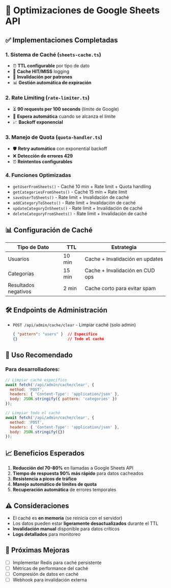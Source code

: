 # 🚀 Optimizaciones de Google Sheets API

## ✅ Implementaciones Completadas

### 1. **Sistema de Caché** (`sheets-cache.ts`)
- ⏰ **TTL configurable** por tipo de dato
- 🎯 **Cache HIT/MISS** logging
- 🔄 **Invalidación por patrones**
- 📊 **Gestión automática de expiración**

### 2. **Rate Limiting** (`rate-limiter.ts`)
- ⏳ **90 requests per 100 seconds** (límite de Google)
- 🔄 **Espera automática** cuando se alcanza el límite
- 📈 **Backoff exponencial**

### 3. **Manejo de Quota** (`quota-handler.ts`)
- 🛡️ **Retry automático** con exponential backoff
- ❌ **Detección de errores 429**
- ⏰ **Reintentos configurables**

### 4. **Funciones Optimizadas**
- `getUserFromSheets()` - Caché 10 min + Rate limit + Quota handling
- `getCategoriesFromSheets()` - Caché 15 min + Rate limit
- `saveUserToSheets()` - Rate limit + Invalidación de caché
- `addCategoryToSheets()` - Rate limit + Invalidación de caché
- `updateCategoryInSheets()` - Rate limit + Invalidación de caché
- `deleteCategoryFromSheets()` - Rate limit + Invalidación de caché

## 📊 Configuración de Caché

| Tipo de Dato | TTL | Estrategia |
|---------------|-----|------------|
| Usuarios | 10 min | Cache + Invalidación en updates |
| Categorías | 15 min | Cache + Invalidación en CUD ops |
| Resultados negativos | 2 min | Cache corto para evitar spam |

## 🛠️ Endpoints de Administración

- `POST /api/admin/cache/clear` - Limpiar caché (solo admin)
  ```json
  { "pattern": "users" }  // Específico
  {}                      // Todo el caché
  ```

## 🔧 Uso Recomendado

### Para desarrolladores:
```javascript
// Limpiar caché específico
await fetch('/api/admin/cache/clear', {
  method: 'POST',
  headers: { 'Content-Type': 'application/json' },
  body: JSON.stringify({ pattern: 'categories' })
});

// Limpiar todo el caché
await fetch('/api/admin/cache/clear', {
  method: 'POST',
  headers: { 'Content-Type': 'application/json' },
  body: JSON.stringify({})
});
```

## 📈 Beneficios Esperados

1. **Reducción del 70-80%** en llamadas a Google Sheets API
2. **Tiempo de respuesta 90% más rápido** para datos cacheados
3. **Resistencia a picos de tráfico**
4. **Manejo automático de límites de quota**
5. **Recuperación automática** de errores temporales

## ⚠️ Consideraciones

- El caché es **en memoria** (se reinicia con el servidor)
- Los datos pueden estar **ligeramente desactualizados** durante el TTL
- **Invalidación manual** disponible para datos críticos
- **Logs detallados** para monitoreo

## 🔮 Próximas Mejoras

- [ ] Implementar Redis para caché persistente
- [ ] Métricas de performance del caché
- [ ] Compresión de datos en caché
- [ ] Webhook para invalidación externa
